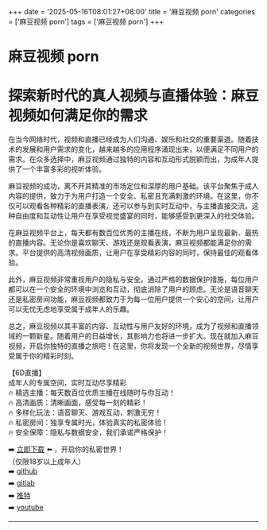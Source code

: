 +++
date = '2025-05-16T08:01:27+08:00'
title = '麻豆视频 porn'
categories = ['麻豆视频 porn']
tags = ['麻豆视频 porn']
+++

# 麻豆视频 porn

# 探索新时代的真人视频与直播体验：麻豆视频如何满足你的需求

在当今网络时代，视频和直播已经成为人们沟通、娱乐和社交的重要渠道。随着技术的发展和用户需求的变化，越来越多的应用程序涌现出来，以便满足不同用户的需求。在众多选择中，麻豆视频通过独特的内容和互动形式脱颖而出，为成年人提供了一个丰富多彩的视听体验。

麻豆视频的成功，离不开其精准的市场定位和深厚的用户基础。该平台聚焦于成人内容的提供，致力于为用户打造一个安全、私密且充满刺激的环境。在这里，你不仅可以观看各种精彩的直播表演，还可以参与到实时互动中，与主播直接交流。这种自由度和互动性让用户在享受视觉盛宴的同时，能够感受到更深入的社交体验。

在麻豆视频平台上，每天都有数百位优秀的主播在线，不断为用户呈现最新、最热的直播内容。无论你是喜欢聊天、游戏还是观看表演，麻豆视频都能满足你的需求。平台提供的高清视频画质，让用户在享受精彩内容的同时，保持最佳的观看体验。

此外，麻豆视频非常重视用户的隐私与安全。通过严格的数据保护措施，每位用户都可以在一个安全的环境中浏览和互动，彻底消除了用户的顾虑。无论是语音聊天还是私密房间功能，麻豆视频都致力于为每一位用户提供一个安心的空间，让用户可以无忧无虑地享受属于成年人的乐趣。

总之，麻豆视频以其丰富的内容、互动性与用户友好的环境，成为了视频和直播领域的一颗新星。随着用户的日益增长，其影响力也将进一步扩大。现在就加入麻豆视频，开启你独特的直播之旅吧！在这里，你将发现一个全新的视频世界，尽情享受属于你的精彩时刻。

【6D直播】  
成年人的专属空间，实时互动尽享精彩  
🔥 精选主播：每天数百位优质主播在线随时与你互动！  
🔥 高清画质：清晰画面，感受每一刻的精彩！  
🔥 多样化玩法：语音聊天、游戏互动，刺激无穷！  
🔥 私密房间：独享专属时光，体验真实的私密体验！  
🔥 安全保障：隐私与数据安全，我们承诺严格保护！  

➡️ [立即下载](https://down123.s3.ap-east-1.amazonaws.com/index.html?channelCode=blog) ⬅️ ，开启你的私密世界！  
（仅限18岁以上成年人）  
➡️ [github](https://aldult-live.github.io/)  
➡️ [gitlab](https://seo-09598d.gitlab.io/)  
➡️ [推特](https://x.com/wegame33)  
➡️ [youtube](https://www.youtube.com/@6Dlive)  

---
